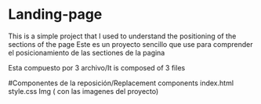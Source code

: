 # Landing-page

This is a simple project that I used to understand the positioning of the sections of the page
Este es un proyecto sencillo que use para comprender el posicionamiento de las sectiones de la pagina

Esta compuesto por 3 archivo/It is composed of 3 files

#Componentes de la reposición/Replacement components
index.html
style.css
Img ( con las imagenes del proyecto)




